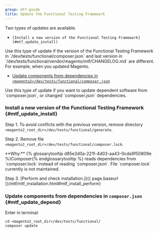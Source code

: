 ```yaml
---
group: mtf-guide
title: Update the Functional Testing Framework
---
```


Two types of updates are available.

-     [Install a new version of the Functional Testing Framework](#mtf_update_install)

<div class="bs-callout bs-callout-info" id="info" markdown="1">
Use this type of update if the version of the Functional Testing Framework in `<magento2>/dev/tests/functional/composer.json` and last version in `<magento2>/dev/tests/functional/vendor/magento/mtf/CHANGELOG.md` are different. For example, when you updated Magento.
</div>

-    [Update components from dependencies in `<magento2>/dev/tests/functional/composer.json`](#mtf_update_depend)

<div class="bs-callout bs-callout-info" id="info" markdown="1">
Use this type of update if you want to update dependent software from `composer.json`, or changed `composer.json` dependencies.
</div>

### Install a new version of the Functional Testing Framework {#mtf_update_install}

Step 1.    To avoid conflicts with the previous version, remove directory `<magento2_root_dir>/dev/tests/functional/generate`.


Step 2.    Remove file `<magento2_root_dir>/dev/tests/functional/composer.lock`.

<div class="bs-callout bs-callout-info" id="info" markdown="1">
**Why:** {% glossarytooltip d85e2d0a-221f-4d03-aa43-0cda9f50809e %}Composer{% endglossarytooltip %} reads dependencies from `composer.lock` instead of reading `composer.json`. File `composer.lock` currently is not maintained.
</div>

Step 3.    [Perform and check installation.]({{ page.baseurl }}/mtf/mtf_installation.html#mtf_install_perform)

### Update components from dependencies in <code>composer.json</code> {#mtf_update_depend}

Enter in terminal:

    cd <magento2_root_dir>/dev/tests/functional/
    composer update
